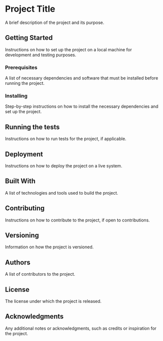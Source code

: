 # Project Title

A brief description of the project and its purpose.

## Getting Started

Instructions on how to set up the project on a local machine for development and testing purposes.

### Prerequisites

A list of necessary dependencies and software that must be installed before running the project.

### Installing

Step-by-step instructions on how to install the necessary dependencies and set up the project.

## Running the tests

Instructions on how to run tests for the project, if applicable.

## Deployment

Instructions on how to deploy the project on a live system.

## Built With

A list of technologies and tools used to build the project.

## Contributing

Instructions on how to contribute to the project, if open to contributions.

## Versioning

Information on how the project is versioned.

## Authors

A list of contributors to the project.

## License

The license under which the project is released.

## Acknowledgments

Any additional notes or acknowledgments, such as credits or inspiration for the project.
